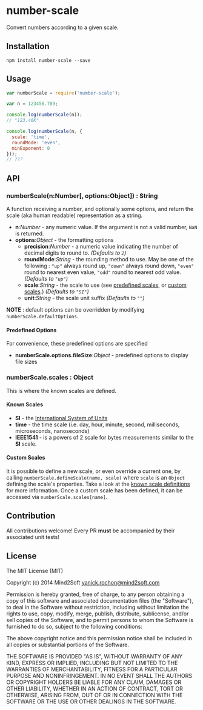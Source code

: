 # number-scale

Convert numbers according to a given scale.


## Installation

```
npm install number-scale --save
```

## Usage

```javascript
var numberScale = require('number-scale');

var n = 123456.789;

console.log(numberScale(n));
// "123.46K"

console.log(numberScale(n, { 
  scale: 'time',
  roundMode: 'even',
  minExponent: 0
}));
// ???
```


## API

### numberScale(n:Number[, options:Object]) : String

A function receiving a number, and optionally some options, and return the scale (aka human readable) representation as a string.

* **n**:*Number* - any numeric value. If the argument is not a valid number, `NaN` is returned.
* **options**:*Object* - the formatting options
  * **precision**:*Number* - a numeric value indicating the number of decimal digits to round to. *(Defaults to `2`)*
  * **roundMode**:*String* - the rounding method to use. May be one of the following : `"up"` always round up, `"down"` always round down, `"even"` round to nearest even value, `"odd"` round to nearest odd value. *(Defaults to `"up"`)*
  * **scale**:*String* - the scale to use (see [predefined scales](#predefined-scales), or [custom scales](#custom-scales).) *(Defaults to `"SI"`)*
  * **unit**:*String* - the scale unit suffix *(Defaults to `""`)*

**NOTE** : default options can be overridden by modifying `numberScale.defaultOptions`.


#### Predefined Options

For convenience, these predefined options are specified

* **numberScale.options.fileSize**:*Object* - predefined options to display file sizes


### numberScale.scales : Object

This is where the known scales are defined.

#### Known Scales

* **SI** - the [International System of Units](https://en.wikipedia.org/wiki/International_System_of_Units)
* **time** - the time scale (i.e. day, hour, minute, second, milliseconds, microseconds, nanoseconds)
* **IEEE1541** - is a powers of 2 scale for bytes measurements similar to the **SI** scale.


#### Custom Scales

It is possible to define a new scale, or even override a current one, by calling `numberScale.defineScale(name, scale)` where `scale` is an `Object` defining the scale's properties. Take a look at the [known scale definitions](lib/number-scale.js#L46-L94) for more information. Once a custom scale has been defined, it can be accessed via `numberScale.scales[name]`.


## Contribution

All contributions welcome! Every PR **must** be accompanied by their associated
unit tests!


## License

The MIT License (MIT)

Copyright (c) 2014 Mind2Soft <yanick.rochon@mind2soft.com>

Permission is hereby granted, free of charge, to any person obtaining a copy of
this software and associated documentation files (the "Software"), to deal in
the Software without restriction, including without limitation the rights to
use, copy, modify, merge, publish, distribute, sublicense, and/or sell copies of
the Software, and to permit persons to whom the Software is furnished to do so,
subject to the following conditions:

The above copyright notice and this permission notice shall be included in all
copies or substantial portions of the Software.

THE SOFTWARE IS PROVIDED "AS IS", WITHOUT WARRANTY OF ANY KIND, EXPRESS OR
IMPLIED, INCLUDING BUT NOT LIMITED TO THE WARRANTIES OF MERCHANTABILITY, FITNESS
FOR A PARTICULAR PURPOSE AND NONINFRINGEMENT. IN NO EVENT SHALL THE AUTHORS OR
COPYRIGHT HOLDERS BE LIABLE FOR ANY CLAIM, DAMAGES OR OTHER LIABILITY, WHETHER
IN AN ACTION OF CONTRACT, TORT OR OTHERWISE, ARISING FROM, OUT OF OR IN
CONNECTION WITH THE SOFTWARE OR THE USE OR OTHER DEALINGS IN THE SOFTWARE.